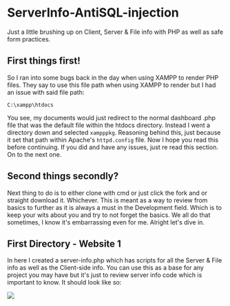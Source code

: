 # ServerInfo-AntiSQL-injection
Just a little brushing up on Client, Server &amp; File info with PHP as well as safe form practices.

## First things first!

  So I ran into some bugs back in the day when using XAMPP to render PHP files. They say to use this file path when using XAMPP to
  render but I had an issue with said file path:
  
  ```
  C:\xampp\htdocs
  ```
  You see, my documents would just redirect to the normal dashboard .php file that was the default file within the htdocs directory.
  Instead I went a directory down and selected ```xampppkg```. Reasoning behind this, just because it set that path within Apache's
  ```httpd.config``` file. Now I hope you read this before continuing. If you did and have any issues, just re read this section. On
  to the next one.
  
  ## Second things secondly? 
  
   Next thing to do is to either clone with cmd or just click the fork and or straight download it. Whichever. This is meant as a 
   way to review from basics to further as it is always a must in the Development field. Which is to keep your wits about you and
   try to not forget the basics. We all do that sometimes, I know it's embarrassing even for me. Alright let's dive in.
   
   
   ## First Directory - Website 1
   
   In here I created a server-info.php which has scripts for all the Server & File info as well as the Client-side info. You can use
   this as a base for any project you may have but it's just to review server info code which is important to know. It should look like
   so:
   
   <img src="imgs/phpcapture1.JPG">
